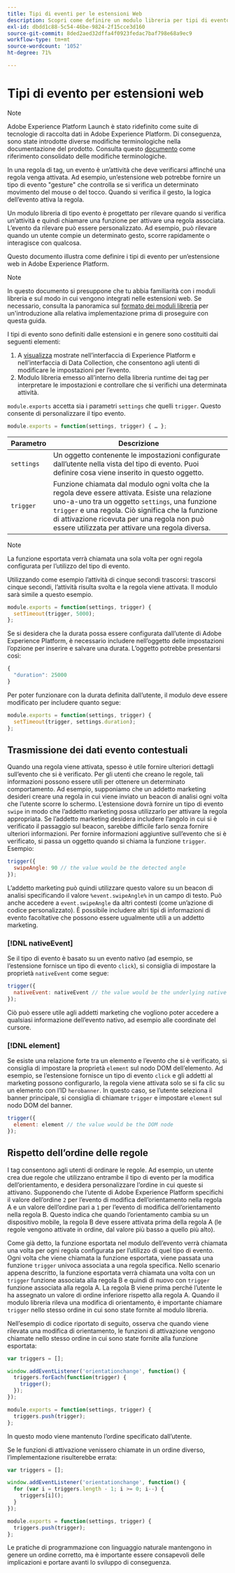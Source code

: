 ```yaml
---
title: Tipi di eventi per le estensioni Web
description: Scopri come definire un modulo libreria per tipi di evento per un’estensione Web in Adobe Experience Platform.
exl-id: dbdd1c88-5c54-46be-9824-2f15cce3d160
source-git-commit: 8ded2aed32dffa4f0923fedac7baf798e68a9ec9
workflow-type: tm+mt
source-wordcount: '1052'
ht-degree: 71%

---
```


# Tipi di evento per estensioni web

>[!NOTE]
>
>Adobe Experience Platform Launch è stato ridefinito come suite di tecnologie di raccolta dati in Adobe Experience Platform. Di conseguenza, sono state introdotte diverse modifiche terminologiche nella documentazione del prodotto. Consulta questo [documento](../../term-updates.md) come riferimento consolidato delle modifiche terminologiche.

In una regola di tag, un evento è un’attività che deve verificarsi affinché una regola venga attivata. Ad esempio, un’estensione web potrebbe fornire un tipo di evento &quot;gesture&quot; che controlla se si verifica un determinato movimento del mouse o del tocco. Quando si verifica il gesto, la logica dell’evento attiva la regola.

Un modulo libreria di tipo evento è progettato per rilevare quando si verifica un’attività e quindi chiamare una funzione per attivare una regola associata. L’evento da rilevare può essere personalizzato. Ad esempio, può rilevare quando un utente compie un determinato gesto, scorre rapidamente o interagisce con qualcosa.

Questo documento illustra come definire i tipi di evento per un’estensione web in Adobe Experience Platform.

>[!NOTE]
>
>In questo documento si presuppone che tu abbia familiarità con i moduli libreria e sul modo in cui vengono integrati nelle estensioni web. Se necessario, consulta la panoramica sul [formato dei moduli libreria](./format.md) per un&#39;introduzione alla relativa implementazione prima di proseguire con questa guida.

I tipi di evento sono definiti dalle estensioni e in genere sono costituiti dai seguenti elementi:

1. A [visualizza](./views.md) mostrate nell’interfaccia di Experience Platform e nell’interfaccia di Data Collection, che consentono agli utenti di modificare le impostazioni per l’evento.
2. Modulo libreria emesso all’interno della libreria runtime dei tag per interpretare le impostazioni e controllare che si verifichi una determinata attività.

`module.exports` accetta sia i parametri `settings` che quelli `trigger`. Questo consente di personalizzare il tipo evento.

```js
module.exports = function(settings, trigger) { … };
```

| Parametro | Descrizione |
| --- | --- |
| `settings` | Un oggetto contenente le impostazioni configurate dall’utente nella vista del tipo di evento. Puoi definire cosa viene inserito in questo oggetto. |
| `trigger` | Funzione chiamata dal modulo ogni volta che la regola deve essere attivata. Esiste una relazione uno-a-uno tra un oggetto `settings`, una funzione `trigger` e una regola. Ciò significa che la funzione di attivazione ricevuta per una regola non può essere utilizzata per attivare una regola diversa. |

>[!NOTE]
>
>La funzione esportata verrà chiamata una sola volta per ogni regola configurata per l’utilizzo del tipo di evento.

Utilizzando come esempio l’attività di cinque secondi trascorsi: trascorsi cinque secondi, l’attività risulta svolta e la regola viene attivata. Il modulo sarà simile a questo esempio.

```js
module.exports = function(settings, trigger) {
  setTimeout(trigger, 5000);
};
```

Se si desidera che la durata possa essere configurata dall’utente di Adobe Experience Platform, è necessario includere nell’oggetto delle impostazioni l’opzione per inserire e salvare una durata. L’oggetto potrebbe presentarsi così:

```js
{
  "duration": 25000
}
```

Per poter funzionare con la durata definita dall’utente, il modulo deve essere modificato per includere quanto segue:

```js
module.exports = function(settings, trigger) {
  setTimeout(trigger, settings.duration);
};
```

## Trasmissione dei dati evento contestuali

Quando una regola viene attivata, spesso è utile fornire ulteriori dettagli sull’evento che si è verificato. Per gli utenti che creano le regole, tali informazioni possono essere utili per ottenere un determinato comportamento. Ad esempio, supponiamo che un addetto marketing desideri creare una regola in cui viene inviato un beacon di analisi ogni volta che l’utente scorre lo schermo. L’estensione dovrà fornire un tipo di evento `swipe` in modo che l’addetto marketing possa utilizzarlo per attivare la regola appropriata. Se l’addetto marketing desidera includere l’angolo in cui si è verificato il passaggio sul beacon, sarebbe difficile farlo senza fornire ulteriori informazioni. Per fornire informazioni aggiuntive sull’evento che si è verificato, si passa un oggetto quando si chiama la funzione `trigger`. Esempio:

```js
trigger({
  swipeAngle: 90 // the value would be the detected angle
});
```

L’addetto marketing può quindi utilizzare questo valore su un beacon di analisi specificando il valore `%event.swipeAngle%` in un campo di testo. Può anche accedere a `event.swipeAngle` da altri contesti (come un’azione di codice personalizzato). È possibile includere altri tipi di informazioni di evento facoltative che possono essere ugualmente utili a un addetto marketing.

### [!DNL nativeEvent]

Se il tipo di evento è basato su un evento nativo (ad esempio, se l’estensione fornisce un tipo di evento `click`), si consiglia di impostare la proprietà `nativeEvent` come segue:

```js
trigger({
  nativeEvent: nativeEvent // the value would be the underlying native event
});
```

Ciò può essere utile agli addetti marketing che vogliono poter accedere a qualsiasi informazione dell’evento nativo, ad esempio alle coordinate del cursore.

### [!DNL element]

Se esiste una relazione forte tra un elemento e l’evento che si è verificato, si consiglia di impostare la proprietà `element` sul nodo DOM dell’elemento. Ad esempio, se l’estensione fornisce un tipo di evento `click` e gli addetti al marketing possono configurarlo, la regola viene attivata solo se si fa clic su un elemento con l’ID `herobanner`. In questo caso, se l’utente seleziona il banner principale, si consiglia di chiamare `trigger` e impostare `element` sul nodo DOM del banner.

```js
trigger({
  element: element // the value would be the DOM node
});
```

## Rispetto dell’ordine delle regole

I tag consentono agli utenti di ordinare le regole. Ad esempio, un utente crea due regole che utilizzano entrambe il tipo di evento per la modifica dell’orientamento, e desidera personalizzare l’ordine in cui queste si attivano. Supponendo che l’utente di Adobe Experience Platform specifichi il valore dell’ordine `2` per l’evento di modifica dell’orientamento nella regola A e un valore dell’ordine pari a `1` per l’evento di modifica dell’orientamento nella regola B. Questo indica che quando l’orientamento cambia su un dispositivo mobile, la regola B deve essere attivata prima della regola A (le regole vengono attivate in ordine, dal valore più basso a quello più alto).

Come già detto, la funzione esportata nel modulo dell’evento verrà chiamata una volta per ogni regola configurata per l’utilizzo di quel tipo di evento. Ogni volta che viene chiamata la funzione esportata, viene passata una funzione `trigger` univoca associata a una regola specifica. Nello scenario appena descritto, la funzione esportata verrà chiamata una volta con un `trigger` funzione associata alla regola B e quindi di nuovo con `trigger` funzione associata alla regola A. La regola B viene prima perché l’utente le ha assegnato un valore di ordine inferiore rispetto alla regola A. Quando il modulo libreria rileva una modifica di orientamento, è importante chiamare `trigger` nello stesso ordine in cui sono state fornite al modulo libreria.

Nell’esempio di codice riportato di seguito, osserva che quando viene rilevata una modifica di orientamento, le funzioni di attivazione vengono chiamate nello stesso ordine in cui sono state fornite alla funzione esportata:

```js
var triggers = [];

window.addEventListener('orientationchange', function() {
  triggers.forEach(function(trigger) {
    trigger();
  });
});

module.exports = function(settings, trigger) {
  triggers.push(trigger);
};
```

In questo modo viene mantenuto l’ordine specificato dall’utente.

Se le funzioni di attivazione venissero chiamate in un ordine diverso, l’implementazione risulterebbe errata:

```js
var triggers = [];

window.addEventListener('orientationchange', function() {
  for (var i = triggers.length - 1; i >= 0; i--) {
    triggers[i]();
  }
});

module.exports = function(settings, trigger) {
  triggers.push(trigger);
};
```

Le pratiche di programmazione con linguaggio naturale mantengono in genere un ordine corretto, ma è importante essere consapevoli delle implicazioni e portare avanti lo sviluppo di conseguenza.
